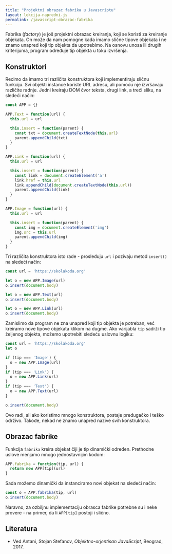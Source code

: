 ```yaml
---
title: "Projektni obrazac fabrika u Javascriptu"
layout: lekcija-napredni-js
permalink: /javascript-obrazac-fabrika
---
```


Fabrika (*factory*) je još projektni obrazac kreiranja, koji se koristi za kreiranje objekata. On može da nam pomogne kada imamo slične tipove objekata i ne znamo unapred koji tip objekta da upotrebimo. Na osnovu unosa ili drugih kriterijuma, program određuje tip objekta u toku izvršenja.

## Konstruktori

Recimo da imamo tri različita konstruktora koji implementiraju sličnu funkciju. Svi objekti instance koriste URL adresu, ali pomoću nje izvršavaju različite rad­nje. Jedni kreiraju DOM čvor teksta, drugi link, a treći sliku, na sledeći način:

```js
const APP = {}

APP.Text = function(url) {
  this.url = url

  this.insert = function(parent) {
    const txt = document.createTextNode(this.url)
    parent.appendChild(txt)
  }
}

APP.Link = function(url) {
  this.url = url

  this.insert = function(parent) {
    const link = document.createElement('a')
    link.href = this.url
    link.appendChild(document.createTextNode(this.url))
    parent.appendChild(link)
  }
}

APP.Image = function(url) {
  this.url = url

  this.insert = function(parent) {
    const img = document.createElement('img')
    img.src = this.url
    parent.appendChild(img)
  }
}
```

Tri različita konstruktora isto rade - prosleđuju `url` i pozivaju metod `insert()` na sledeći način:

```js
const url = 'https://skolakoda.org'

let o = new APP.Image(url)
o.insert(document.body)

let o = new APP.Text(url)
o.insert(document.body)

let o = new APP.Link(url)
o.insert(document.body)
```

Zamislimo da program ne zna unapred koji tip objekta je potreban, već kreiramo nove tipove objekata klikom na dugme. Ako varijabla `tip` sadrži tip željenog objekta, možemo upotrebiti sledeću uslovnu logiku:

```js
const url = 'https://skolakoda.org'
let o 

if (tip === 'Image') {
  o = new APP.Image(url) 
}
if (tip === 'Link') {
  o = new APP.Link(url) 
}
if (tip === 'Text') {
  o = new APP.Text(url) 
}

o.insert(document.body)
```

Ovo radi, ali ako koristimo mnogo konstruktora, postaje predugačko i teško održivo. Takođe, nekad ne znamo unapred nazive svih konstruktora.

## Obrazac fabrike

Funkcija `fabrika` kreira objekat čiji je tip dinamički određen. Prethodne uslove menjamo mnogo jednostavnijim kodom:

```js
APP.fabrika = function(tip, url) {
  return new APP[tip](url)
}
```

Sada možemo dinamički da instanciramo novi objekat na sledeći način:

```js
const o = APP.fabrika(tip, url)
o.insert(document.body)
```

Naravno, za ozbiljnu implementaciju obrasca fabrike potrebne su i neke provere - na primer, da li `APP[tip]` postoji i slično.

## Literatura

- Ved Antani, Stojan Stefanov, *Objektno-orjentisan JavaScript*, Beograd, 2017.